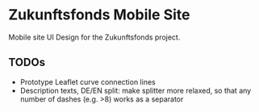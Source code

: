 # Zukunftsfonds Mobile Site

Mobile site UI Design for the Zukunftsfonds project.

## TODOs

- Prototype Leaflet curve connection lines
- Description texts, DE/EN split: make splitter more relaxed, so that any number of dashes (e.g. >8) works as a separator
